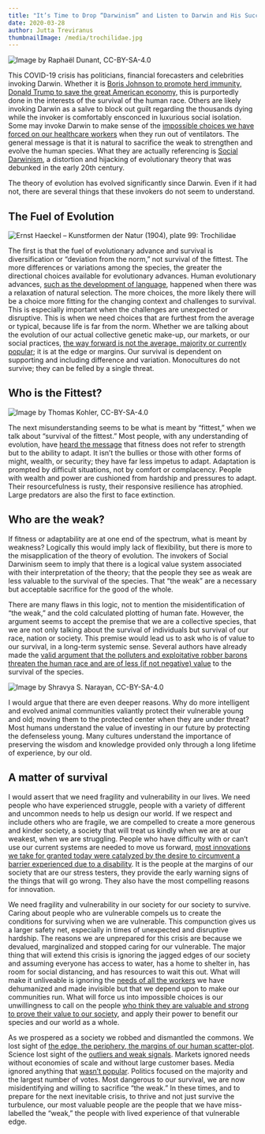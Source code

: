 ```yaml
---
title: "It’s Time to Drop “Darwinism” and Listen to Darwin and His Successors on Human Evolution"
date: 2020-03-28
author: Jutta Treviranus
thumbnailImage: /media/trochilidae.jpg
---
```

![Image by Raphaël Dunant, CC-BY-SA-4.0](/media/covid-19.png "Image by Raphaël Dunant, CC-BY-SA-4.0")

This COVID-19 crisis has politicians, financial forecasters and celebrities invoking Darwin. Whether it is [Boris Johnson to promote herd immunity,](https://www.theguardian.com/world/2020/mar/15/the-governments-herd-immunity-plan-is-callous-and-dangerous) [Donald Trump to save the great American economy,](https://www.theguardian.com/commentisfree/2020/mar/26/coronavirus-us-economy-health-lives-trump) this is purportedly done in the interests of the survival of the human race. Others are likely invoking Darwin as a salve to block out guilt regarding the thousands dying while the invoker is comfortably ensconced in luxurious social isolation. Some may invoke Darwin to make sense of the [impossible choices we have forced on our healthcare workers](https://www.nytimes.com/2020/03/18/opinion/coronavirus-italy.html) when they run out of ventilators. The general message is that it is natural to sacrifice the weak to strengthen and evolve the human species. What they are actually referencing is [Social Darwinism](https://en.wikipedia.org/wiki/Social_Darwinism), a distortion and hijacking of evolutionary theory that was debunked in the early 20th century.

The theory of evolution has evolved significantly since Darwin. Even if it had not, there are several things that these invokers do not seem to understand.

## The Fuel of Evolution

![Ernst Haeckel – Kunstformen der Natur (1904), plate 99: Trochilidae](/media/trochilidae.jpg "Ernst Haeckel – Kunstformen der Natur (1904), plate 99: Trochilidae")

The first is that the fuel of evolutionary advance and survival is diversification or “deviation from the norm,” not survival of the fittest. The more differences or variations among the species, the greater the directional choices available for evolutionary advances. Human evolutionary advances, [such as the development of language](https://uberty.org/wp-content/uploads/2016/02/Terrence_W._Deacon_The_Symbolic_Species.pdf), happened when there was a relaxation of natural selection. The more choices, the more likely there will be a choice more fitting for the changing context and challenges to survival. This is especially important when the challenges are unexpected or disruptive. This is when we need choices that are furthest from the average or typical, because life is far from the norm. Whether we are talking about the evolution of our actual collective genetic make-up, our markets, or our social practices, [the way forward is not the average, majority or currently popular](https://www.youtube.com/watch?v=OAXmCAqZqRk); it is at the edge or margins. Our survival is dependent on supporting and including difference and variation. Monocultures do not survive; they can be felled by a single threat.

## Who is the Fittest?

![Image by Thomas Kohler, CC-BY-SA-4.0](/media/flowers.jpg "Image by Thomas Kohler, CC-BY-SA-4.0")

The next misunderstanding seems to be what is meant by “fittest,” when we talk about “survival of the fittest.” Most people, with any understanding of evolution, have [heard the message](https://www.quotemaster.org/Darwinian) that fitness does not refer to strength but to the ability to adapt. It isn’t the bullies or those with other forms of might, wealth, or security; they have far less impetus to adapt. Adaptation is prompted by difficult situations, not by comfort or complacency. People with wealth and power are cushioned from hardship and pressures to adapt. Their resourcefulness is rusty, their responsive resilience has atrophied. Large predators are also the first to face extinction.

## Who are the weak?

If fitness or adaptability are at one end of the spectrum, what is meant by weakness? Logically this would imply lack of flexibility, but there is more to the misapplication of the theory of evolution. The invokers of Social Darwinism seem to imply that there is a logical value system associated with their interpretation of the theory; that the people they see as weak are less valuable to the survival of the species. That “the weak” are a necessary but acceptable sacrifice for the good of the whole.

There are many flaws in this logic, not to mention the misidentification of “the weak,” and the cold calculated plotting of human fate. However, the argument seems to accept the premise that we are a collective species, that we are not only talking about the survival of individuals but survival of our race, nation or society. This premise would lead us to ask who is of value to our survival, in a long-term systemic sense. Several authors have already made the [valid argument that the polluters and exploitative robber barons threaten the human race and are of less (if not negative) value](https://gen.medium.com/we-wish-to-inform-you-that-your-death-is-highly-profitable-22c73744055c) to the survival of the species.

![Image by Shravya S. Narayan, CC-BY-SA-4.0](/media/elephants.jpg "Image by Shravya S. Narayan, CC-BY-SA-4.0")

I would argue that there are even deeper reasons. Why do more intelligent and evolved animal communities valiantly protect their vulnerable young and old; moving them to the protected center when they are under threat? Most humans understand the value of investing in our future by protecting the defenseless young. Many cultures understand the importance of preserving the wisdom and knowledge provided only through a long lifetime of experience, by our old.

## A matter of survival

I would assert that we need fragility and vulnerability in our lives. We need people who have experienced struggle, people with a variety of different and uncommon needs to help us design our world. If we respect and include others who are fragile, we are compelled to create a more generous and kinder society, a society that will treat us kindly when we are at our weakest, when we are struggling. People who have difficulty with or can’t use our current systems are needed to move us forward, [most innovations we take for granted today were catalyzed by the desire to circumvent a barrier experienced due to a disability](http://www.accessiblesociety.org/topics/technology/eleccurbcut.htm). It is the people at the margins of our society that are our stress testers, they provide the early warning signs of the things that will go wrong. They also have the most compelling reasons for innovation.

We need fragility and vulnerability in our society for our society to survive. Caring about people who are vulnerable compels us to create the conditions for surviving when we are vulnerable. This compunction gives us a larger safety net, especially in times of unexpected and disruptive hardship. The reasons we are unprepared for this crisis are because we devalued, marginalized and stopped caring for our vulnerable. The major thing that will extend this crisis is ignoring the jagged edges of our society and assuming everyone has access to water, has a home to shelter in, has room for social distancing, and has resources to wait this out. What will make it unliveable is ignoring the [needs of all the workers](http://www.sewa.org/index.asp) we have dehumanized and made invisible but that we depend upon to make our communities run. What will force us into impossible choices is our unwillingness to call on the people [who think they are valuable and strong to prove their value to our society](https://www.theguardian.com/commentisfree/2020/mar/21/rich-famous-coronavirus-tests-covid-19-tom-hanks), and apply their power to benefit our species and our world as a whole.

As we prospered as a society we robbed and dismantled the commons. We lost sight of [the edge, the periphery, the margins of our human scatter-plot](https://idrc.ocadu.ca/ideas/inclusive-design-the-bell-curve-the-starburst-and-the-virtuous-tornado/). Science lost sight of the [outliers and weak signals](https://er.educause.edu/articles/2014/1/the-value-of-the-statistically-insignificant). Markets ignored needs without economies of scale and without large customer bases. Media ignored anything that [wasn’t popular](https://bsherry.files.wordpress.com/2009/12/treviranus1569199569.pdf). Politics focused on the majority and the largest number of votes. Most dangerous to our survival, we are now misidentifying and willing to sacrifice “the weak.” In these times, and to prepare for the next inevitable crisis, to thrive and not just survive the turbulence, our most valuable people are the people that we have miss-labelled the “weak,” the people with lived experience of that vulnerable edge.
